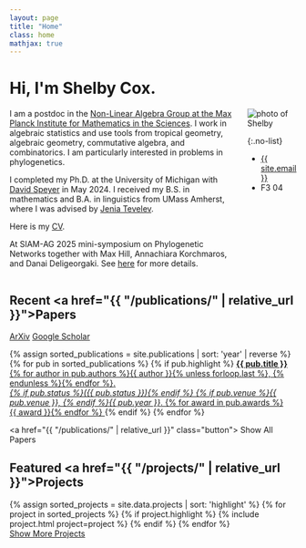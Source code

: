```yaml
---
layout: page
title: "Home"
class: home
mathjax: true
---
```


# Hi, I'm Shelby Cox.

<div class="columns" markdown="1">

<div class="intro" markdown="1">
  I am a postdoc in the <a href="https://www.mis.mpg.de/nonlinear-algebra">Non-Linear Algebra Group at the Max Planck Institute for Mathematics in the Sciences</a>. 
  I work in algebraic statistics and use tools from tropical geometry, algebraic geometry, commutative algebra, and combinatorics. I am particularly interested in problems in phylogenetics.
  
  I completed my Ph.D. at the University of Michigan with <a href="https://websites.umich.edu/~speyer">David Speyer</a> in May 2024. I received my B.S. in mathematics and B.A. in linguistics from UMass Amherst, where I was advised by <a href="https://people.umass.edu/~tevelev">Jenia Tevelev</a>.

  Here is my <a href="/assets/cox_cv.pdf">CV</a>.

  At SIAM-AG 2025 mini-symposium on Phylogenetic Networks together with Max Hill, Annachiara Korchmaros, and Danai Deligeorgaki. See <a href="https://meetings.siam.org/sess/dsp_programsess.cfm?SESSIONCODE=84216">here</a> for more details.
</div>

<div class="me" markdown="1">
<picture>
  <source srcset='/images/shelby-photo.jpeg' type='image/webp' />
  <img
    src='/shelby-photo.jpeg'
    alt='photo of Shelby'>
</picture>

{:.no-list}
* <a href="mailto:{{ site.email }}">{{ site.email }}</a>
* F3 04
</div>

</div>

## Recent <a href="{{ "/publications/" | relative_url }}">Papers</a>
<a href="https://arxiv.org/a/cox_s_1.html"><i class="fab fa-scroll" aria-hidden="true"></i> ArXiv</a>
<a href="https://scholar.google.com/citations?user=dFznJ9gAAAAJ&hl=en&oi=ao"><i class="fab fa-google" aria-hidden="true"></i> Google Scholar</a>

<div class="featured-publications">
  {% assign sorted_publications = site.publications | sort: 'year' | reverse %}
  {% for pub in sorted_publications %}
    {% if pub.highlight %}
      <a href="{{ pub.pdf }}" class="publication">
        <strong>{{ pub.title }}</strong>
        <span class="authors">{% for author in pub.authors %}{{ author }}{% unless forloop.last %}, {% endunless %}{% endfor %}</span>.
        <br>
        <i>{% if pub.status %}({{ pub.status }}){% endif %} {% if pub.venue %}{{ pub.venue }}, {% endif %}{{ pub.year }}</i>.
        {% for award in pub.awards %}<br/><span class="award"><i class="fas fa-{% if award == "Best Paper Award" %}trophy{% else %}award{% endif %}" aria-hidden="true"></i> {{ award }}</span>{% endfor %}
      </a>
    {% endif %}
  {% endfor %}
</div>

<a href="{{ "/publications/" | relative_url }}" class="button">
  <i class="fas fa-chevron-circle-right"></i>
  Show All Papers
</a>

## Featured <a href="{{ "/projects/" | relative_url }}">Projects</a>

<div class="featured-projects">
  {% assign sorted_projects = site.data.projects | sort: 'highlight' %}
  {% for project in sorted_projects %}
    {% if project.highlight %}
      {% include project.html project=project %}
    {% endif %}
  {% endfor %}
</div>
<a href="{{ "/projects/" | relative_url }}" class="button">
  <i class="fas fa-chevron-circle-right"></i>
  Show More Projects
</a>

